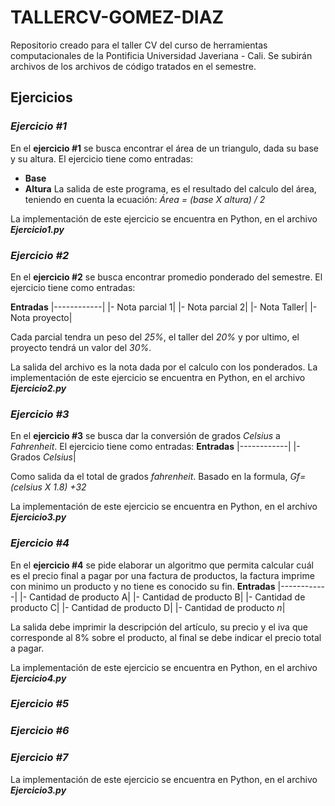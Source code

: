 # TALLERCV-GOMEZ-DIAZ
Repositorio creado para el taller CV del curso de herramientas computacionales de la Pontificia Universidad Javeriana - Cali. Se subirán archivos de los archivos de código tratados en el semestre.

## Ejercicios

### *Ejercicio #1*
En el **ejercicio #1** se busca encontrar el área de un triangulo, dada su base y su altura.
El ejercicio tiene como entradas:
* **Base**
* **Altura**
La salida de este programa, es el resultado del calculo del área, teniendo en cuenta la ecuación:
*Área = (base X altura) / 2*


La implementación de este ejercicio se encuentra en Python, en el archivo ***Ejercicio1.py***


### *Ejercicio #2*
En el **ejercicio #2** se busca encontrar promedio ponderado del semestre.
El ejercicio tiene como entradas:

   **Entradas**
|------------|
|- Nota parcial 1| 
|- Nota parcial 2|
|- Nota Taller|
|- Nota proyecto|


Cada parcial tendra un peso del *25%*, el taller del *20%* y por ultimo, el proyecto tendrá un valor del *30%*.


La salida del archivo es la nota dada por el calculo con los ponderados.
La implementación de este ejercicio se encuentra en Python, en el archivo ***Ejercicio2.py***


### *Ejercicio #3*
En el **ejercicio #3** se busca dar la conversión de grados *Celsius* a *Fahrenheit*.
El ejercicio tiene como entradas:
 **Entradas**
|------------|
|- Grados *Celsius*| 


Como salida da el total de grados *fahrenheit*. Basado en la formula, *Gf= (celsius X 1.8) +32*


La implementación de este ejercicio se encuentra en Python, en el archivo ***Ejercicio3.py***

### *Ejercicio #4*

En el **ejercicio #4** se pide elaborar un algoritmo que permita calcular cuál es el precio final a pagar por una factura de
productos, la factura imprime con minimo un producto y no tiene es conocido su fin.
 **Entradas**
|------------|
|- Cantidad de producto A| 
|- Cantidad de producto B|
|- Cantidad de producto C|
|- Cantidad de producto D|
|- Cantidad de producto *n*|

La salida debe imprimir la descripción del artículo, su precio y el iva que corresponde al 8% sobre el
producto, al final se debe indicar el precio total a pagar.

La implementación de este ejercicio se encuentra en Python, en el archivo ***Ejercicio4.py***

### *Ejercicio #5*
### *Ejercicio #6*
### *Ejercicio #7*


La implementación de este ejercicio se encuentra en Python, en el archivo ***Ejercicio3.py***
